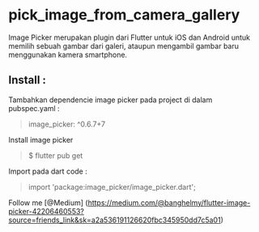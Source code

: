 # pick_image_from_camera_gallery

Image Picker merupakan plugin dari Flutter untuk iOS dan Android untuk memilih sebuah gambar dari galeri, ataupun mengambil gambar baru menggunakan kamera smartphone.

## Install :
Tambahkan dependencie image picker pada project di dalam pubspec.yaml :

> image_picker: ^0.6.7+7
  
Install image picker 
> $ flutter pub get

Import pada dart code :
> import 'package:image_picker/image_picker.dart';

Follow me [@Medium] (https://medium.com/@banghelmy/flutter-image-picker-42206460553?source=friends_link&sk=a2a536191126620fbc345950dd7c5a01)
